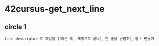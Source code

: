 # 42cursus-get_next_line
## circle 1
```
file descriptor 로 파일을 읽어온 후, 개행으로 끝나는 한 줄을 반환하는 함수 만들기 
```
